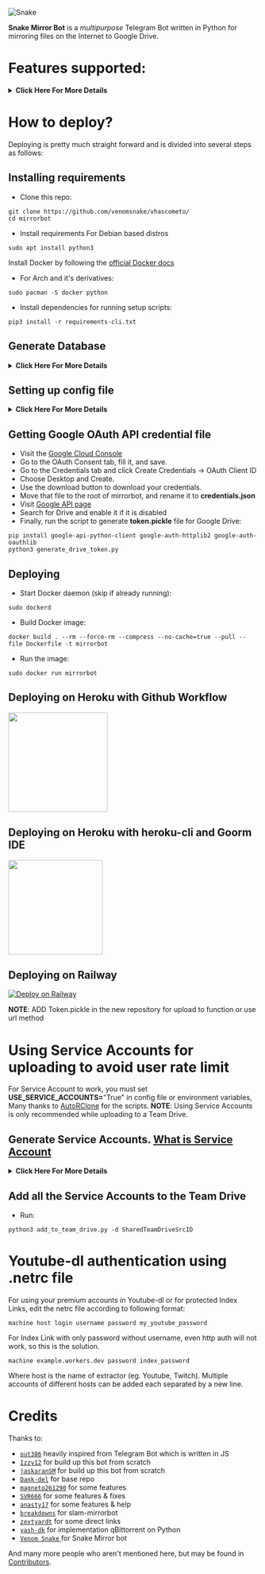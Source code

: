 ![Snake](https://telegra.ph/file/3eadd386697205a815e87.png)


**Snake Mirror Bot** is a _multipurpose_ Telegram Bot written in Python for mirroring files on the Internet to Google Drive.

# Features supported:
<details>
    <summary><b>Click Here For More Details</b></summary>

## Additional Features
- Updater (**NOTE**: You must upload your **token.pickle** to Index and fill your **token.pickle** url to **TOKEN_PICKLE_URL**, because your **token.pickle** will deleted after update, for more info please check [Setting up config file](https://github.com/venomsnake/vhascometo/tree/master#setting-up-config-file))
- Limiting size Torrent/Direct, Tar/Unzip, Mega, cloning Google Drive support
- Stop duplicate cloning Google Drive & mirroring Mega support
- Tar/Unzip Google Drive link support
- Sudo with Database support
- Multiple Trackers support
- Extracting **tar.xz** support
- Heroku config support
- Counting file/folder
- View Link button
- Shell and Executor
- Speedtest
- Torrent search Supported:
```
nyaa.si, sukebei, 1337x, piratebay,
tgx, yts, eztv, torlock, rarbg
```
- Direct links Supported:
```
letsupload.io, hxfile.co, anonfiles.com, bayfiles.com, antfiles,
fembed.com, fembed.net, femax20.com, layarkacaxxi.icu, fcdn.stream,
sbplay.org, naniplay.com, naniplay.nanime.in, naniplay.nanime.biz, sbembed.com,
streamtape.com, streamsb.net, feurl.com, pixeldrain.com, racaty.net,
1fichier.com, 1drv.ms (Only works for file not folder or business account),
uptobox.com (Uptobox account must be premium),solidfiles.com
```
## From Original Repos
- Mirroring direct download links, Torrent, and Telegram files to Google Drive
- Mirroring Mega.nz links to Google Drive (If your Mega account not premium, it will limit 5GB/6 hours)
- Copy files from someone's Drive to your Drive (Using Autorclone)
- Download/Upload progress, Speeds and ETAs
- Mirror all Youtube-dl supported links
- Docker support
- Uploading to Team Drive
- Index Link support
- Service Account support
- Delete files from Drive
- Shortener support
- Custom Filename (Only for URL, Telegram files and Youtube-dl. Not for Mega links and Magnet/Torrents)
- Extracting password protected files, using custom filename and download from password protected Index Links see these examples:
<p><a href="https://telegra.ph/Magneto-Python-Aria---Custom-Filename-Examples-01-20"> <img src="https://img.shields.io/badge/See%20Telegraph-grey?style=for-the-badge&logo=telegraph" width="170""/></a></p>

- Extract these filetypes and uploads to Google Drive
```
ZIP, RAR, TAR, 7z, ISO, WIM, CAB, GZIP, BZIP2,
APM, ARJ, CHM, CPIO, CramFS, DEB, DMG, FAT,
HFS, LZH, LZMA, LZMA2, MBR, MSI, MSLZ, NSIS,
NTFS, RPM, SquashFS, UDF, VHD, XAR, Z.
```

</details>

# How to deploy?
Deploying is pretty much straight forward and is divided into several steps as follows:
## Installing requirements

- Clone this repo:
```
git clone https://github.com/venomsnake/vhascometo/
cd mirrorbot
```

- Install requirements
For Debian based distros
```
sudo apt install python3
```
Install Docker by following the [official Docker docs](https://docs.docker.com/engine/install/debian/)

- For Arch and it's derivatives:
```
sudo pacman -S docker python
```
- Install dependencies for running setup scripts:
```
pip3 install -r requirements-cli.txt
```
## Generate Database
<details>
    <summary><b>Click Here For More Details</b></summary>

**1. Using ElephantSQL**
- Go to https://elephantsql.com/ and create account (skip this if you already have ElephantSQL account)
- Hit **Create New Instance**
- Follow the further instructions in the screen
- Hit **Select Region**
- Hit **Review**
- Hit **Create instance**
- Select your database name
- Copy your database url, and fill to **DATABASE_URL** in config

**2. Using Heroku PostgreSQL**
<p><a href="https://dev.to/prisma/how-to-setup-a-free-postgresql-database-on-heroku-1dc1"> <img src="https://img.shields.io/badge/See%20Dev.to-black?style=for-the-badge&logo=dev.to" width="170""/></a></p>

</details>

## Setting up config file
<details>
    <summary><b>Click Here For More Details</b></summary>

```
cp config_sample.env config.env
```
- Remove the first line saying:
```
_____REMOVE_THIS_LINE_____=True
```
Fill up rest of the fields. Meaning of each fields are discussed below:
### Required Field
- `BOT_TOKEN`: The Telegram bot token that you get from [@BotFather](https://t.me/BotFather)
- `TELEGRAM_API`: This is to authenticate to your Telegram account for downloading Telegram files. You can get this from https://my.telegram.org DO NOT put this in quotes.
- `TELEGRAM_HASH`: This is to authenticate to your Telegram account for downloading Telegram files. You can get this from https://my.telegram.org
- `OWNER_ID`: The Telegram user ID (not username) of the Owner of the bot
- `GDRIVE_FOLDER_ID`: This is the folder ID of the Google Drive Folder to which you want to upload all the mirrors.
- `DOWNLOAD_DIR`: The path to the local folder where the downloads should be downloaded to
- `DOWNLOAD_STATUS_UPDATE_INTERVAL`: A short interval of time in seconds after which the Mirror progress message is updated. (I recommend to keep it `5` seconds at least)  
- `AUTO_DELETE_MESSAGE_DURATION`: Interval of time (in seconds), after which the bot deletes it's message (and command message) which is expected to be viewed instantly. (**Note**: Set to `-1` to never automatically delete messages)
- `UPSTREAM_REPO`: Link for Bot Upstream Repo, if you want default update, fill ```https://github.com/venomsnake/vhascometo```.
- `UPSTREAM_BRANCH`: Branch name for Bot Upstream Repo, fill ```master```.
### Optional Field
- `ACCOUNTS_ZIP_URL`: Only if you want to load your Service Account externally from an Index Link. Archive the accounts folder to a zip file. Fill this with the direct link of that file.
- `TOKEN_PICKLE_URL`: Only if you want to load your **token.pickle** externally from an Index Link. Fill this with the direct link of that file.
- `DATABASE_URL`: Your Database URL. See [Generate Database](https://github.com/SlamDevs/slam-mirrorbot/tree/master#generate-database) to generate database (**NOTE**: If you use database you can save your sudo id permanent using `/addsudo` command).
- `AUTHORIZED_CHATS`: Fill user_id and chat_id (not username) of you want to authorize, Seprate them with space, Examples: `-0123456789 -1122334455 6915401739`.
- `SUDO_USERS`: Fill user_id (not username) of you want to sudoers, Seprate them with space, Examples: `0123456789 1122334455 6915401739` (**NOTE**: If you want save sudo id permanent without database, you must fill your sudo id there).
- `IS_TEAM_DRIVE`: Set to `True` if `GDRIVE_FOLDER_ID` is from a Team Drive else `False` or Leave it empty.
- `USE_SERVICE_ACCOUNTS`: (Leave empty if unsure) Whether to use Service Accounts or not. For this to work see [Using Service Accounts](https://github.com/venomsnake/vhascometo#generate-service-accounts-what-is-service-account) section below.
- `INDEX_URL`: Refer to https://gitlab.com/ParveenBhadooOfficial/Google-Drive-Index The URL should not have any trailing '/'
- `MEGA_API_KEY`: Mega.nz api key to mirror mega.nz links. Get it from [Mega SDK Page](https://mega.nz/sdk)
- `MEGA_EMAIL_ID`: Your email id you used to sign up on mega.nz for using premium accounts (Leave th)
- `MEGA_PASSWORD`: Your password for your mega.nz account
- `BLOCK_MEGA_FOLDER`: If you want to remove mega.nz folder support, set it to `True`.
- `BLOCK_MEGA_LINKS`: If you want to remove mega.nz mirror support, set it to `True`.
- `STOP_DUPLICATE`: (Leave empty if unsure) if this field is set to `True`, bot will check file in Drive, if it is present in Drive, downloading or cloning will be stopped. (**Note**: File will be checked using filename, not using filehash, so this feature is not perfect yet)
- `CLONE_LIMIT`: To limit cloning Google Drive (leave space between number and unit, Available units is (gb or GB, tb or TB), Examples: `100 gb, 100 GB, 10 tb, 10 TB`
- `MEGA_LIMIT`: To limit downloading Mega (leave space between number and unit, Available units is (gb or GB, tb or TB), Examples: `100 gb, 100 GB, 10 tb, 10 TB`
- `TORRENT_DIRECT_LIMIT`: To limit the Torrent/Direct mirror size, Leave space between number and unit. Available units is (gb or GB, tb or TB), Examples: `100 gb, 100 GB, 10 tb, 10 TB`
- `TAR_UNZIP_LIMIT`: To limit mirroring as Tar or unzipmirror. Available units is (gb or GB, tb or TB), Examples: `100 gb, 100 GB, 10 tb, 10 TB`
- `VIEW_LINK`: View Link button to open file Index Link in browser instead of direct download link, you can figure out if it's compatible with your Index code or not, open any video from you Index and check if the END of link from browser link bar is `?a=view`, if yes make it `True` it will work (Compatible with [Bhadoo Index](https://gitlab.com/ParveenBhadooOfficial/Google-Drive-Index) Code)
- `UPTOBOX_TOKEN`: Uptobox token to mirror uptobox links. Get it from [Uptobox Premium Account](https://uptobox.com/my_account).
- `HEROKU_EMAIL`: Heroku Account email Id in which the above app will be deployed (**NOTE**: Only needed if you deploying on Heroku with Github Workflow).
- `HEROKU_API_KEY`: (Only if you deploying on Heroku) Your Heroku API key, get it from https://dashboard.heroku.com/account.
- `HEROKU_APP_NAME`: (Only if you deploying on Heroku) Your Heroku app name.
- `IGNORE_PENDING_REQUESTS`: If you want the bot to ignore pending requests after it restarts, set this to `True`.
- `STATUS_LIMIT`: Status limit with buttons (**NOTE**: Recommend limit status to `4` tasks max).
- `IS_VPS`: (Only for VPS) Don't set this to `True` even if you are using VPS, unless facing error with web server. Also go to start.sh and replace `$PORT` by `80` or any port you want to use.
- `SERVER_PORT`: (Only if IS_VPS is `True`) Base URL Port
- `BASE_URL_OF_BOT`: (Required for Heroku) Valid BASE URL of where the bot is deploy. Ip/domain of your bot like `http://myip` or if you have chosen other port then `80` then `http://myip:port`, for Heroku fill `https://yourappname.herokuapp.com` (**NOTE**: No slash at the end)
- `SHORTENER_API`: Fill your Shortener api key if you are using Shortener.
- `SHORTENER`: if you want to use Shortener in Gdrive and index link, fill Shortener url here. Examples:

Above are the supported url Shorteners. Except these only some url Shorteners are supported.

**Note**: You can limit maximum concurrent downloads by changing the value of **MAX_CONCURRENT_DOWNLOADS** in aria.sh. By default, it's set to `7`.
### Add more buttons (Optional Field)
Three buttons are already added of Drive Link, Index Link, and View Link, you can add extra buttons, these are optional, if you don't know what are below entries, simply leave them, don't fill anything in them.
- `BUTTON_FOUR_NAME`:
- `BUTTON_FOUR_URL`:
- `BUTTON_FIVE_NAME`:
- `BUTTON_FIVE_URL`:
- `BUTTON_SIX_NAME`:
- `BUTTON_SIX_URL`:
</details>

## Getting Google OAuth API credential file
- Visit the [Google Cloud Console](https://console.developers.google.com/apis/credentials)
- Go to the OAuth Consent tab, fill it, and save.
- Go to the Credentials tab and click Create Credentials -> OAuth Client ID
- Choose Desktop and Create.
- Use the download button to download your credentials.
- Move that file to the root of mirrorbot, and rename it to **credentials.json**
- Visit [Google API page](https://console.developers.google.com/apis/library)
- Search for Drive and enable it if it is disabled
- Finally, run the script to generate **token.pickle** file for Google Drive:
```
pip install google-api-python-client google-auth-httplib2 google-auth-oauthlib
python3 generate_drive_token.py
```

## Deploying

- Start Docker daemon (skip if already running):
```
sudo dockerd
```
- Build Docker image:
```
docker build . --rm --force-rm --compress --no-cache=true --pull --file Dockerfile -t mirrorbot
```
- Run the image:
```
sudo docker run mirrorbot
```
## Deploying on Heroku with Github Workflow
<p><a href="https://github.com/venomsnake/vhascometo/blob/master/heroku-guide.md"> <img src="https://img.shields.io/badge/Deploy%20To%20Heroku-blueviolet?style=for-the-badge&logo=heroku" width="200"/></a></p>

## Deploying on Heroku with heroku-cli and Goorm IDE
<p><a href="https://telegra.ph/How-to-Deploy-a-Mirror-Bot-to-Heroku-with-CLI-05-06"> <img src="https://img.shields.io/badge/see%20on%20telegraph-grey?style=for-the-badge" width="190"/></a></p>

## Deploying on Railway
[![Deploy on Railway](https://railway.app/button.svg)](https://railway.app/new/template?template=https%3A%2F%2Fgithub.com%2Fvenomsnake%2Fvhascometo%2Ftree%2Fmaster&plugins=postgresql&envs=ACCOUNTS_ZIP_URL%2CAUTHORIZED_CHATS%2CAUTO_DELETE_MESSAGE_DURATION%2CBLOCK_MEGA_FOLDER%2CBLOCK_MEGA_LINKS%2CBOT_TOKEN%2CBUTTON_FOUR_NAME%2CBUTTON_FOUR_URL%2CBUTTON_FIVE_NAME%2CBUTTON_FIVE_URL%2CBUTTON_SIX_NAME%2CBUTTON_SIX_URL%2CCLONE_LIMIT%2CDOWNLOAD_DIR%2CDOWNLOAD_STATUS_UPDATE_INTERVAL%2CENV%2CGDRIVE_FOLDER_ID%2CIGNORE_PENDING_REQUESTS%2CINDEX_URL%2CIS_TEAM_DRIVE%2CMEGA_API_KEY%2CMEGA_EMAIL_ID%2CMEGA_PASSWORD%2CMEGA_LIMIT%2COWNER_ID%2CSHORTENER%2CSHORTENER_API%2CSTOP_DUPLICATE_CLONE%2CSTOP_DUPLICATE_MEGA%2CSTOP_DUPLICATE_MIRROR%2CTAR_UNZIP_LIMIT%2CTELEGRAM_API%2CTELEGRAM_HASH%2CTOKEN_PICKLE_URL%2CTORRENT_DIRECT_LIMIT%2CUPSTREAM_REPO%2CUPSTREAM_BRANCH%2CUPTOBOX_TOKEN%2CUSE_SERVICE_ACCOUNTS%2CVIEW_LINK&optionalEnvs=ACCOUNTS_ZIP_URL%2CAUTHORIZED_CHATS%2CBLOCK_MEGA_FOLDER%2CBLOCK_MEGA_LINKS%2CBUTTON_FOUR_NAME%2CBUTTON_FOUR_URL%2CBUTTON_FIVE_NAME%2CBUTTON_FIVE_URL%2CBUTTON_SIX_NAME%2CBUTTON_SIX_URL%2CCLONE_LIMIT%2CDOWNLOAD_DIR%2CDOWNLOAD_STATUS_UPDATE_INTERVAL%2CIGNORE_PENDING_REQUESTS%2CINDEX_URL%2CIS_TEAM_DRIVE%2CMEGA_API_KEY%2CMEGA_EMAIL_ID%2CMEGA_PASSWORD%2CMEGA_LIMIT%2CSHORTENER%2CSHORTENER_API%2CSTOP_DUPLICATE_CLONE%2CSTOP_DUPLICATE_MEGA%2CSTOP_DUPLICATE_MIRROR%2CTAR_UNZIP_LIMIT%2CTOKEN_PICKLE_URL%2CTORRENT_DIRECT_LIMIT%2CUPTOBOX_TOKEN%2CUSE_SERVICE_ACCOUNTS%2CVIEW_LINK&ACCOUNTS_ZIP_URLDesc=%28Optional%29+Only+if+you+want+to+load+your+service+accs+externally+from+an+index+link.+Archive+your+service+accs+json+files+to+a+zip+file+directly+%28don%27t+archive+the+accounts+folder.+Select+all+the+jsons+inside+and+zip+them+only+instead.+Name+the+zip+file+with+whatever+you+want%2C+it+doesn%27t+matter%29.+Fill+this+with+the+direct+link+of+that+file.&AUTHORIZED_CHATSDesc=Fill+User+ID+and+Chat+ID+of+you+want+to+authorize.+In+case+of+multiple+user+or+chat+id+separate+them+via+space.&AUTO_DELETE_MESSAGE_DURATIONDesc=Interval+of+time+%28in+seconds%29%2C+after+which+the+bot+deletes+it%27s+message+%28and+command+message%29+which+is+expected+to+be+viewed+instantly.+Note%3A+Set+to+-1+to+never+automatically+delete+messages.&BLOCK_MEGA_FOLDERDesc=If+you+want+to+remove+mega.nz+folder+support%2C+set+it+to+True.&BLOCK_MEGA_LINKSDesc=If+you+want+to+remove+mega.nz+mirror+support%2C+set+it+to+True.&BOT_TOKENDesc=The+telegram+bot+token+that+you+get+from+%40BotFather.&BUTTON_FOUR_NAMEDesc=Extra+buttons+%28optional%29.&BUTTON_FOUR_URLDesc=Fill+your+URL+if+you+are+using+extra+buttons.&BUTTON_FIVE_NAMEDesc=Extra+buttons+%28optional%29.&BUTTON_FIVE_URLDesc=Fill+your+URL+if+you+are+using+extra+buttons.&BUTTON_SIX_NAMEDesc=Extra+buttons+%28optional%29.&BUTTON_SIX_URLDesc=Fill+your+URL+if+you+are+using+extra+buttons.&CLONE_LIMITDesc=To+limit+cloning+Google+Drive+%28leave+space+between+number+and+unit%2C+Available+units+is+%28gb+or+GB%2C+tb+or+TB%29.&DOWNLOAD_DIRDesc=The+path+to+the+local+folder+where+the+downloads+should+be+downloaded+to.&DOWNLOAD_STATUS_UPDATE_INTERVALDesc=A+short+interval+of+time+in+seconds+after+which+the+Mirror+progress+message+is+updated.+%28I+recommend+to+keep+it+5+seconds+at+least%29.&ENVDesc=Setting+this+to+ANYTHING+will+enable+Webhooks+when+in+env+mode&GDRIVE_FOLDER_IDDesc=This+is+the+folder+ID+of+the+Google+Drive+Folder+to+which+you+want+to+upload+all+the+mirrors.&IGNORE_PENDING_REQUESTSDesc=If+you+want+the+bot+to+ignore+pending+requests+after+it+restarts%2C+set+this+to+True.&INDEX_URLDesc=Refer+to+https%3A%2F%2Fgitlab.com%2FPraveenBhadooOfficial%2FGoogle-Drive-Index+The+URL+should+not+have+any+trailing+%27%2F%27.&IS_TEAM_DRIVEDesc=Set+to+%27True%27+if+GDRIVE_FOLDER_ID+is+from+a+Team+Drive+else+False+or+Leave+it+empty.&MEGA_API_KEYDesc=Mega.nz+api+key+to+mirror+mega.nz+links.+Get+it+from+https%3A%2F%2Fmega.nz%2Fsdk.&MEGA_EMAIL_IDDesc=Your+email+id+you+used+to+sign+up+on+mega.nz.&MEGA_PASSWORDDesc=Your+password+for+your+mega.nz+account.&MEGA_LIMITDesc=To+limit+downloading+Mega+%28leave+space+between+number+and+unit%2C+Available+units+is+%28gb+or+GB%2C+tb+or+TB%29.&OWNER_IDDesc=The+Telegram+User+ID+of+the+Owner+of+the+Bot.+Get+it+by+using+%2Finfo+in+%40MissRose_bot.&SHORTENERDesc=If+you+want+to+use+shortener+in+Gdrive+and+index+link.&SHORTENER_APIDesc=Fill+your+shortener+api+key+if+you+are+using+shortener.&STOP_DUPLICATE_CLONEDesc=If+this+field+is+set+to+True%2C+bot+will+check+file+in+Drive%2C+if+it+is+present+in+Drive%2C+cloning+will+be+stopped.&STOP_DUPLICATE_MEGADesc=If+this+field+is+set+to+True%2C+bot+will+check+file+in+Drive%2C+if+it+is+present+in+Drive%2C+downloading+Mega+will+be+stopped.&STOP_DUPLICATE_MIRRORDesc=If+this+field+is+set+to+True%2C+bot+will+check+file+in+Drive%2C+if+it+is+present+in+Drive%2C+downloading+will+be+stopped.&TAR_UNZIP_LIMITDesc=To+limit+mirroring+as+Tar+or+unzipmirror.+Available+units+is+%28gb+or+GB%2C+tb+or+TB%29.&TELEGRAM_APIDesc=This+is+to+authenticate+to+your+Telegram+account+for+downloading+Telegram+files.+You+can+get+this+from+https%3A%2F%2Fmy.telegram.org.&TELEGRAM_HASHDesc=This+is+to+authenticate+to+your+Telegram+account+for+downloading+Telegram+files.+You+can+get+this+from+https%3A%2F%2Fmy.telegram.org.&TOKEN_PICKLE_URLDesc=%28Optional%29+Only+if+you+want+to+load+your+token.pickle+externally+from+an+index+link.+Fill+this+with+the+direct+link+of+that+file.&TORRENT_DIRECT_LIMITDesc=To+limit+the+Torrent%2FDirect+mirror+size%2C+Leave+space+between+number+and+unit.+Available+units+is+%28gb+or+GB%2C+tb+or+TB%29.&UPSTREAM_REPODesc=Link+for+Bot+Upstream+Repo%2C+If+you+want+default+update%2C+Fill+https%3A%2F%2Fgithub.com%2Fbreakdowns%2Fslam-mirrorbot.&UPSTREAM_BRANCHDesc=Branch+name+for+Upstream+Repo+%28Recommended+using+master+branch%29.&UPTOBOX_TOKENDesc=Uptobox+premium+token+to+mirror+uptobox+links.+Get+it+from+https%3A%2F%2Fuptobox.com%2Fmy_account.&USE_SERVICE_ACCOUNTSDesc=Whether+to+use+Service+Accounts+or+not.+For+this+to+work+see+%27Using+Service+Accounts%27+in+repo.&VIEW_LINKDesc=View+Link+button+to+open+file+Index+Link+in+browser+instead+of+direct+download+link%2C+you+can+figure+out+if+it%27s+compatible+with+your+Index+code+or+not%2C+open+any+video+from+you+Index+and+check+if+the+END+of+link+from+browser+link+bar+is+%3Fa%3Dview%2C+if+yes+make+it+True+it+will+work+%28Compatible+with+Bhadoo+Index+Code%29.&DOWNLOAD_DIRDefault=%2Fusr%2Fsrc%2Fapp%2Fdownloads&DOWNLOAD_STATUS_UPDATE_INTERVALDefault=5&ENVDefault=ANYTHING&UPSTREAM_REPODefault=https%3A%2F%2Fgithub.com%2Fvenomsnake%2Fvhascometo&UPSTREAM_BRANCHDefault=master)

**NOTE**: ADD Token.pickle in the new repository for upload to function or use url method 

# Using Service Accounts for uploading to avoid user rate limit
For Service Account to work, you must set **USE_SERVICE_ACCOUNTS=**"True" in config file or environment variables,
Many thanks to [AutoRClone](https://github.com/xyou365/AutoRclone) for the scripts.
**NOTE**: Using Service Accounts is only recommended while uploading to a Team Drive.

## Generate Service Accounts. [What is Service Account](https://cloud.google.com/iam/docs/service-accounts)
<details>
    <summary><b>Click Here For More Details</b></summary>

Let us create only the Service Accounts that we need.
**Warning**: abuse of this feature is not the aim of this project and we do **NOT** recommend that you make a lot of projects, just one project and 100 SAs allow you plenty of use, its also possible that over abuse might get your projects banned by Google.

**NOTE:** 1 Service Account can copy around 750gb a day, 1 project can make 100 Service Accounts so that's 75tb a day, for most users this should easily suffice.
```
python3 gen_sa_accounts.py --quick-setup 1 --new-only
```
A folder named accounts will be created which will contain keys for the Service Accounts.

Or you can create Service Accounts to current project, no need to create new one

- List your projects ids
```
python3 gen_sa_accounts.py --list-projects
```
- Enable services automatically by this command
```
python3 gen_sa_accounts.py --enable-services $PROJECTID
```
- Create Sevice Accounts to current project
```
python3 gen_sa_accounts.py --create-sas $PROJECTID
```
- Download Sevice Accounts as accounts folder
```
python3 gen_sa_accounts.py --download-keys $PROJECTID
```
If you want to add Service Accounts to Google Group, follow these steps

- Mount accounts folder
```
cd accounts
```
- Grab emails form all accounts to emails.txt file that would be created in accounts folder
```
grep -oPh '"client_email": "\K[^"]+' *.json > emails.txt
```
- Unmount acounts folder
```
cd -
```
Then add emails from emails.txt to Google Group, after that add Google Group to your Shared Drive and promote it to manager.

**NOTE**: If you have created SAs in past from this script, you can also just re download the keys by running:
```
python3 gen_sa_accounts.py --download-keys project_id
```

</details>

## Add all the Service Accounts to the Team Drive
- Run:
```
python3 add_to_team_drive.py -d SharedTeamDriveSrcID
```

# Youtube-dl authentication using .netrc file
For using your premium accounts in Youtube-dl or for protected Index Links, edit the netrc file according to following format:
```
machine host login username password my_youtube_password
```
For Index Link with only password without username, even http auth will not work, so this is the solution.
```
machine example.workers.dev password index_password
```
Where host is the name of extractor (eg. Youtube, Twitch). Multiple accounts of different hosts can be added each separated by a new line.

# Credits

Thanks to:
- [`out386`](https://github.com/out386) heavily inspired from Telegram Bot which is written in JS
- [`Izzy12`](https://github.com/lzzy12) for build up this bot from scratch
- [`jaskaranSM`](https://github.com/jaskaranSM) for build up this bot from scratch
- [`Dank-del`](https://github.com/Dank-del) for base repo
- [`magneto261290`](https://github.com/magneto261290) for some features
- [`SVR666`](https://github.com/SVR666) for some features & fixes
- [`anasty17`](https://github.com/anasty17) for some features & help
- [`breakdowns`](https://github.com/breakdowns) for slam-mirrorbot
- [`zevtyardt`](https://github.com/zevtyardt) for some direct links
- [`yash-dk`](https://github.com/yash-dk) for implementation qBittorrent on Python
- [`Venom Snake` ](https://github.com/venomsnake) for Snake Mirror bot

And many more people who aren't mentioned here, but may be found in [Contributors](https://github.com/venomsnake/vhascometo/graphs/contributors).
